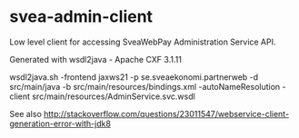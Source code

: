 # svea-admin-client
Low level client for accessing SveaWebPay Administration Service API.

Generated with wsdl2java - Apache CXF 3.1.11

wsdl2java.sh -frontend jaxws21 -p se.sveaekonomi.partnerweb -d src/main/java -b src/main/resources/bindings.xml -autoNameResolution -client src/main/resources/AdminService.svc.wsdl

See also http://stackoverflow.com/questions/23011547/webservice-client-generation-error-with-jdk8
